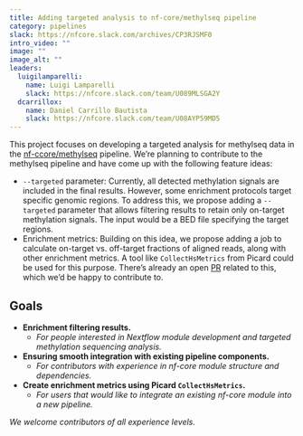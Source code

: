 ```yaml
---
title: Adding targeted analysis to nf-core/methylseq pipeline
category: pipelines
slack: https://nfcore.slack.com/archives/CP3RJSMF0
intro_video: ""
image: ""
image_alt: ""
leaders:
  luigilamparelli:
    name: Luigi Lamparelli
    slack: https://nfcore.slack.com/team/U089MLSGA2Y
  dcarrillox:
    name: Daniel Carrillo Bautista
    slack: https://nfcore.slack.com/team/U08AYP59MD5
---
```


This project focuses on developing a targeted analysis for methylseq data in the [nf-ccore/methylseq](https://github.com/nf-core/methylseq) pipeline.
We’re planning to contribute to the methylseq pipeline and have come up with the following feature ideas:

- `--targeted` parameter: Currently, all detected methylation signals are included in the final results. However, some enrichment protocols target specific genomic regions. To address this, we propose adding a `--targeted` parameter that allows filtering results to retain only on-target methylation signals. The input would be a BED file specifying the target regions.
- Enrichment metrics: Building on this idea, we propose adding a job to calculate on-target vs. off-target fractions of aligned reads, along with other enrichment metrics. A tool like `CollectHsMetrics` from Picard could be used for this purpose. There’s already an open [PR](https://github.com/nf-core/methylseq/pull/313) related to this, which we’d be happy to contribute to.

## Goals

- **Enrichment filtering results.**
  - _For people interested in Nextflow module development and targeted methylation sequencing analysis._
- **Ensuring smooth integration with existing pipeline components.**
  - _For contributors with experience in nf-core module structure and dependencies._
- **Create enrichment metrics using Picard `CollectHsMetrics`.**
  - _For users that would like to integrate an existing nf-core module into a new pipeline._

_We welcome contributors of all experience levels._
